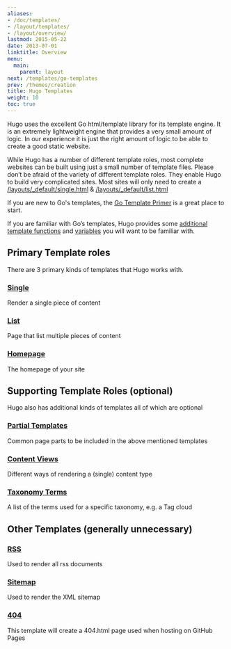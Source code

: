 ```yaml
---
aliases:
- /doc/templates/
- /layout/templates/
- /layout/overview/
lastmod: 2015-05-22
date: 2013-07-01
linktitle: Overview
menu:
  main:
    parent: layout
next: /templates/go-templates
prev: /themes/creation
title: Hugo Templates
weight: 10
toc: true
---
```


Hugo uses the excellent Go html/template library for its template engine.
It is an extremely lightweight engine that provides a very small amount of
logic. In our experience it is just the right amount of logic to be able
to create a good static website.

While Hugo has a number of different template roles, most complete
websites can be built using just a small number of template files.
Please don’t be afraid of the variety of different template roles. They
enable Hugo to build very complicated sites. Most sites will only
need to create a [/layouts/\_default/single.html](/templates/content/) & [/layouts/\_default/list.html](/templates/list/)

If you are new to Go's templates, the [Go Template Primer](/layout/go-templates/)
is a great place to start.

If you are familiar with Go’s templates, Hugo provides some [additional
template functions](/templates/functions/) and [variables](/templates/variables/) you will want to be familiar
with.

## Primary Template roles

There are 3 primary kinds of templates that Hugo works with.

### [Single](/templates/content/)
Render a single piece of content

### [List](/templates/list/)
Page that list multiple pieces of content

### [Homepage](/templates/homepage/)
The homepage of your site

## Supporting Template Roles (optional)

Hugo also has additional kinds of templates all of which are optional

### [Partial Templates](/templates/partials/)
Common page parts to be included in the above mentioned templates

### [Content Views](/templates/views/)
Different ways of rendering a (single) content type

### [Taxonomy Terms](/templates/terms/)
A list of the terms used for a specific taxonomy, e.g. a Tag cloud

## Other Templates (generally unnecessary)

### [RSS](/templates/rss/)
Used to render all rss documents

### [Sitemap](/templates/sitemap/)
Used to render the XML sitemap

### [404](/templates/404/)
This template will create a 404.html page used when hosting on GitHub Pages


